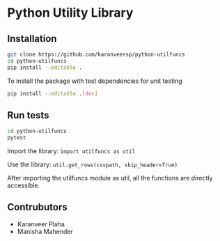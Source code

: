 # Python Utility Library

## Installation
```bash
git clone https://github.com/karanveersp/python-utilfuncs
cd python-utilfuncs
pip install --editable .
```

To install the package with test dependencies for unit testing
```bash
pip install --editable .[dev]
```


## Run tests
```bash
cd python-utilfuncs
pytest
```

Import the library:
    `import utilfuncs as util`
    
Use the library:
    `util.get_rows(csvpath, skip_header=True)`

After importing the utilfuncs module as util, all the functions are directly accessible.


## Contrubutors
- Karanveer Plaha
- Manisha Mahender